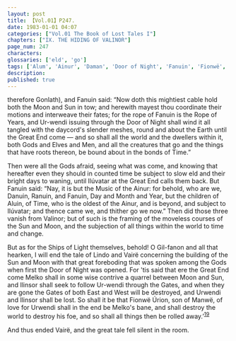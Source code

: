 ```yaml
---
layout: post
title: 【Vol.01】P247.
date: 1983-01-01 04:07
categories: ["Vol.01 The Book of Lost Tales I"]
chapters: ["IX. THE HIDING OF VALINOR"]
page_num: 247
characters: 
glossaries: ['eld', 'go']
tags: ['Alum', 'Ainur', 'Daman', 'Door of Night', 'Fanuin', 'Fionwë', 'Fionwë-Úrion', 'Gonlath', 'Gates of East and West', 'Gilfanon', 'Gods', 'Great End', 'Ilinsor', 'Ilúvatar']
description: 
published: true
---
```


<p style="text-indent: 0;">
therefore Gonlath), and Fanuin said: “Now doth this mightiest cable hold both the Moon and Sun in tow; and herewith mayest thou coordinate their motions and interweave their fates; for the rope of Fanuin is the Rope of Years, and Ur-wendi issuing through the Door of Night shall wind it all tangled with the daycord's slender meshes, round and about the Earth until the Great End come — and so shall all the world and the dwellers within it, both Gods and Elves and Men, and all the creatures that go and the things that have roots thereon, be bound about in the bonds of Time.”
</p>

Then were all the Gods afraid, seeing what was come, and knowing that hereafter even they should in counted time be subject to slow eld and their bright days to waning, until Ilúvatar at the Great End calls them back. But Fanuin said: “Nay, it is but the Music of the Ainur: for behold, who are we, Danuin, Ranuin, and Fanuin, Day and Month and Year, but the children of Aluin, of Time, who is the oldest of the Ainur, and is beyond, and subject to Ilúvatar; and thence came we, and thither go we now.” Then did those three vanish from Valinor; but of such is the framing of the moveless courses of the Sun and Moon, and the subjection of all things within the world to time and change.

But as for the Ships of Light themselves, behold! O Gil-fanon and all that hearken, I will end the tale of Lindo and Vairë concerning the building of the Sun and Moon with that great foreboding that was spoken among the Gods when first the Door of Night was opened. For 'tis said that ere the Great End come Melko shall in some wise contrive a quarrel between Moon and Sun, and Ilinsor shall seek to follow Ur-wendi through the Gates, and when they are gone the Gates of both East and West will be destroyed, and Urwendi and Ilinsor shall be lost. So shall it be that Fionwë Úrion, son of Manwë, of love for Urwendi shall in the end be Melko's bane, and shall destroy the world to destroy his foe, and so shall all things then be rolled away.’<SUP>[19]({{site.baseurl}}/vol01-p250)</SUP>

And thus ended Vairë, and the great tale fell silent in the room.

